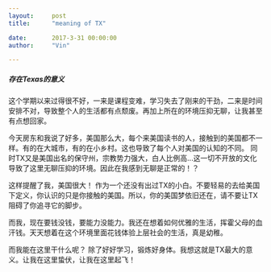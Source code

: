 ```yaml
---
layout:     post
title:      "meaning of TX"

date:       2017-3-31 00:00:00
author:     "Vin"

---
```



##### 存在Texas的意义

这个学期以来过得很不好，一来是课程变难，学习失去了刚来的干劲，二来是时间安排不对，导致整个人的生活都有点颓废。再加上所在的环境压抑无聊，让我甚至有点想回家。

今天房东和我说了好多，美国那么大，每个来美国读书的人，接触到的美国都不一样。有的在大城市，有的在小乡村。这也导致了每个人对美国的认知的不同。 同时TX又是美国出名的保守州，宗教势力强大，白人比例高...这一切不开放的文化导致了这里无聊压抑的环境。因此在我感到无聊是正常的！？

这样提醒了我，美国很大！ 作为一个还没有出过TX的小白。不要轻易的去给美国下定义，你认识的只是你接触的美国。所以，你的美国梦依旧还在，请不要让TX阻碍了你追寻它的脚步。

而我，现在要钱没钱，要能力没能力。我还在想着如何优雅的生活，挥霍父母的血汗钱。天天想着在这个环境里面花钱体验上层社会的生活，真是幼稚。

而我能在这里干什么呢？ 除了好好学习，锻炼好身体。我想这就是TX最大的意义。让我在这里蛰伏，让我在这里起飞！
